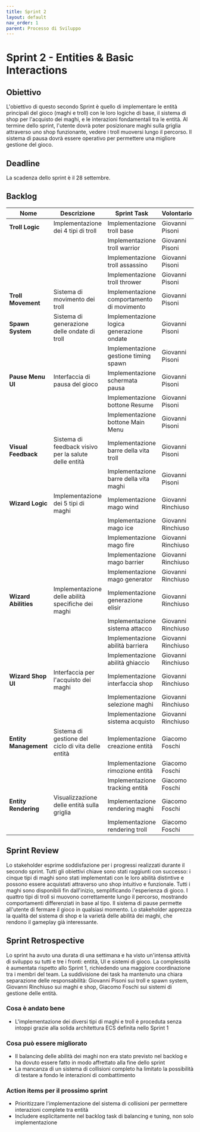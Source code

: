 ```yaml
---
title: Sprint 2
layout: default
nav_order: 1
parent: Processo di Sviluppo
---
```


# Sprint 2 - Entities & Basic Interactions

## Obiettivo

L'obiettivo di questo secondo Sprint è quello di implementare le entità principali del gioco (maghi e troll) con le loro logiche di base, il sistema di shop per l'acquisto dei maghi, e le interazioni fondamentali tra le entità. Al termine dello sprint, l'utente dovrà poter posizionare maghi sulla griglia attraverso uno shop funzionante, vedere i troll muoversi lungo il percorso. Il sistema di pausa dovrà essere operativo per permettere una migliore gestione del gioco.

## Deadline

La scadenza dello sprint è il 28 settembre.

## Backlog

| Nome | Descrizione | Sprint Task                                   | Volontario |
|------|-------------|-----------------------------------------------|------------|
| **Troll Logic** | Implementazione dei 4 tipi di troll | Implementazione troll base                    | Giovanni Pisoni |
| | | Implementazione troll warrior                 | Giovanni Pisoni |
| | | Implementazione troll assassino               | Giovanni Pisoni |
| | | Implementazione troll thrower                 | Giovanni Pisoni |
| **Troll Movement** | Sistema di movimento dei troll | Implementazione comportamento di movimento    | Giovanni Pisoni |
| **Spawn System** | Sistema di generazione delle ondate di troll | Implementazione logica generazione ondate     | Giovanni Pisoni |
| | | Implementazione gestione timing spawn         | Giovanni Pisoni |
| **Pause Menu UI** | Interfaccia di pausa del gioco | Implementazione schermata pausa               | Giovanni Pisoni |
| | | Implementazione bottone Resume                | Giovanni Pisoni |
| | | Implementazione bottone Main Menu             | Giovanni Pisoni |
| **Visual Feedback** | Sistema di feedback visivo per la salute delle entità | Implementazione barre della vita troll        | Giovanni Pisoni |
| | | Implementazione barre della vita maghi        | Giovanni Pisoni |
| **Wizard Logic** | Implementazione dei 5 tipi di maghi | Implementazione mago wind                     | Giovanni Rinchiuso |
| | | Implementazione mago ice                      | Giovanni Rinchiuso |
| | | Implementazione mago fire                     | Giovanni Rinchiuso |
| | | Implementazione mago barrier                  | Giovanni Rinchiuso |
| | | Implementazione mago generator                | Giovanni Rinchiuso |
| **Wizard Abilities** | Implementazione delle abilità specifiche dei maghi | Implementazione generazione elisir            | Giovanni Rinchiuso |
| | | Implementazione sistema attacco               | Giovanni Rinchiuso |
| | | Implementazione abilità barriera              | Giovanni Rinchiuso |
| | | Implementazione abilità ghiaccio              | Giovanni Rinchiuso |
| **Wizard Shop UI** | Interfaccia per l'acquisto dei maghi | Implementazione interfaccia shop              | Giovanni Rinchiuso |
| | | Implementazione selezione maghi               | Giovanni Rinchiuso |
| | | Implementazione sistema acquisto              | Giovanni Rinchiuso |
| **Entity Management** | Sistema di gestione del ciclo di vita delle entità | Implementazione creazione entità              | Giacomo Foschi |
| | | Implementazione rimozione entità              | Giacomo Foschi |
| | | Implementazione tracking entità               | Giacomo Foschi |
| **Entity Rendering** | Visualizzazione delle entità sulla griglia | Implementazione rendering maghi               | Giacomo Foschi |
| | | Implementazione rendering troll               | Giacomo Foschi |

## Sprint Review

Lo stakeholder esprime soddisfazione per i progressi realizzati durante il secondo sprint. Tutti gli obiettivi chiave sono stati raggiunti con successo: i cinque tipi di maghi sono stati implementati con le loro abilità distintive e possono essere acquistati attraverso uno shop intuitivo e funzionale. Tutti i maghi sono disponibili fin dall'inizio, semplificando l'esperienza di gioco. I quattro tipi di troll si muovono correttamente lungo il percorso, mostrando comportamenti differenziati in base al tipo.  Il sistema di pause permette all'utente di fermare il gioco in qualsiasi momento. Lo stakeholder apprezza la qualità del sistema di shop e la varietà delle abilità dei maghi, che rendono il gameplay già interessante.

## Sprint Retrospective

Lo sprint ha avuto una durata di una settimana e ha visto un'intensa attività di sviluppo su tutti e tre i fronti: entità, UI e sistemi di gioco. La complessità è aumentata rispetto allo Sprint 1, richiedendo una maggiore coordinazione tra i membri del team. La suddivisione dei task ha mantenuto una chiara separazione delle responsabilità: Giovanni Pisoni sui troll e spawn system, Giovanni Rinchiuso sui maghi e shop, Giacomo Foschi sui sistemi di gestione delle entità.

### Cosa è andato bene

- L'implementazione dei diversi tipi di maghi e troll è proceduta senza intoppi grazie alla solida architettura ECS definita nello Sprint 1


### Cosa può essere migliorato

- Il balancing delle abilità dei maghi non era stato previsto nel backlog e ha dovuto essere fatto in modo affrettato alla fine dello sprint
- La mancanza di un sistema di collisioni completo ha limitato la possibilità di testare a fondo le interazioni di combattimento

### Action items per il prossimo sprint

- Prioritizzare l'implementazione del sistema di collisioni per permettere interazioni complete tra entità
- Includere esplicitamente nel backlog task di balancing e tuning, non solo implementazione

